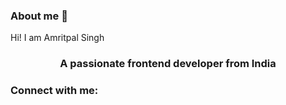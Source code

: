 ### About me 👋
Hi! I am Amritpal Singh
<h3 align="center">A passionate frontend developer from India</h3>

<h3 align="left">Connect with me:</h3>
<p align="left">
</p>

<!--
**i-amrit/i-amrit** is a ✨ _special_ ✨ repository because its `README.md` (this file) appears on your GitHub profile.

Here are some ideas to get you started:

- 🔭 I’m currently working on ...
- 🌱 I’m currently learning ...
- 👯 I’m looking to collaborate on ...
- 🤔 I’m looking for help with ...
- 💬 Ask me about ...
- 📫 How to reach me: ...
- 😄 Pronouns: ...
- ⚡ Fun fact: ...
-->
